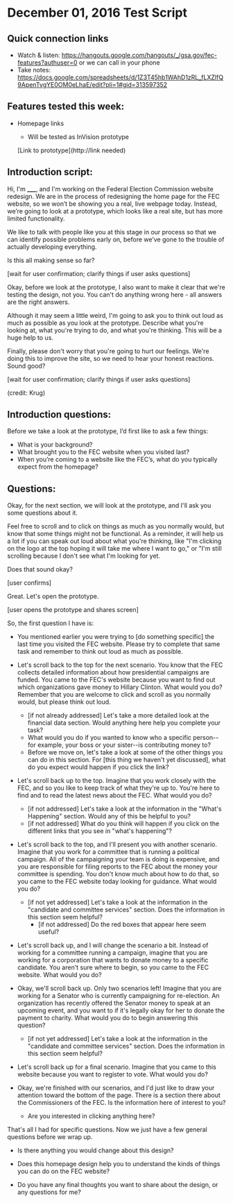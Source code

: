 # December 01, 2016 Test Script

## Quick connection links

- Watch & listen: <https://hangouts.google.com/hangouts/_/gsa.gov/fec-features?authuser=0> or we can call in your phone
- Take notes: <https://docs.google.com/spreadsheets/d/1Z3T45hb1WAhD1zRL_fLXZlfQ9ApenTvgYE0OM0eLhaE/edit?pli=1#gid=313597352>

## Features tested this week:

- Homepage links
   - Will be tested as InVision prototype

   [Link to prototype](http://link needed)

## Introduction script:

Hi, I'm **___**, and I'm working on the Federal Election Commission website redesign. We are in the process of redesigning the home page for the FEC website, so we won’t be showing you a real, live webpage today. Instead, we’re going to look at a prototype, which looks like a real site, but has more limited functionality.

We like to talk with people like you at this stage in our process so that we can identify possible problems early on, before we’ve gone to the trouble of actually developing everything.

Is this all making sense so far?

[wait for user confirmation; clarify things if user asks questions]

Okay, before we look at the prototype, I also want to make it clear that we're testing the design, not you. You can't do anything wrong here - all answers are the right answers.

Although it may seem a little weird, I'm going to ask you to think out loud as much as possible as you look at the prototype. Describe what you're looking at, what you're trying to do, and what you're thinking. This will be a huge help to us.

Finally, please don't worry that you're going to hurt our feelings. We're doing this to improve the site, so we need to hear your honest reactions. Sound good?

[wait for user confirmation; clarify things if user asks questions]

(credit: Krug)

## Introduction questions:

Before we take a look at the prototype, I’d first like to ask a few things:

- What is your background?
- What brought you to the FEC website when you visited last?
- When you’re coming to a website like the FEC’s, what do you typically expect from the homepage?

## Questions:

Okay, for the next section, we will look at the prototype, and I'll ask you some questions about it.

Feel free to scroll and to click on things as much as you normally would, but know that some things might not be functional. As a reminder, it will help us a lot if you can speak out loud about what you're thinking, like "I'm clicking on the logo at the top hoping it will take me where I want to go," or "I'm still scrolling because I don't see what I'm looking for yet.

Does that sound okay?

[user confirms]

Great. Let's open the prototype.

[user opens the prototype and shares screen]

So, the first question I have is:

- You mentioned earlier you were trying to [do something specific] the last time you visited the FEC website. Please try to complete that same task and remember to think out loud as much as possible.

- Let's scroll back to the top for the next scenario. You know that the FEC collects detailed information about how presidential campaigns are funded. You came to the FEC's website because you want to find out which organizations gave money to Hillary Clinton. What would you do? Remember that you are welcome to click and scroll as you normally would, but please think out loud.
    - [if not already addressed] Let's take a more detailed look at the financial data section. Would anything here help you complete your task?
    - What would you do if you wanted to know who a specific person--for example, your boss or your sister--is contributing money to?
    - Before we move on, let's take a look at some of the other things you can do in this section. For [this thing we haven't yet discussed], what do you expect would happen if you click the link?

- Let's scroll back up to the top. Imagine that you work closely with the FEC, and so you like to keep track of what they're up to. You're here to find and to read the latest news about the FEC. What would you do?
    - [if not addressed] Let's take a look at the information in the "What's Happening" section. Would any of this be helpful to you?
    - [if not addressed] What do you think will happen if you click on the different links that you see in "what's happening"?

- Let's scroll back to the top, and I'll present you with another scenario. Imagine that you work for a committee that is running a political campaign. All of the campaigning your team is doing is expensive, and you are responsible for filing reports to the FEC about the money your committee is spending. You don't know much about how to do that, so you came to the FEC website today looking for guidance. What would you do?
    - [if not yet addressed] Let's take a look at the information in the "candidate and committee services" section. Does the information in this section seem helpful?
        - [if not addressed] Do the red boxes that appear here seem useful?

- Let's scroll back up, and I will change the scenario a bit. Instead of working for a committee running a campaign, imagine that you are working for a corporation that wants to donate money to a specific candidate. You aren't sure where to begin, so you came to the FEC website. What would you do?

- Okay, we'll scroll back up. Only two scenarios left! Imagine that you are working for a Senator who is currently campaigning for re-election. An organization has recently offered the Senator money to speak at an upcoming event, and you want to if it's legally okay for her to donate the payment to charity. What would you do to begin answering this question?
    - [if not yet addressed] Let's take a look at the information in the "candidate and committee services" section. Does the information in this section seem helpful?

- Let's scroll back up for a final scenario. Imagine that you came to this website because you want to register to vote. What would you do?

- Okay, we're finished with our scenarios, and I'd just like to draw your attention toward the bottom of the page. There is a section there about the Commissioners of the FEC. Is the information here of interest to you?
    - Are you interested in clicking anything here?

That's all I had for specific questions. Now we just have a few general questions before we wrap up.

- Is there anything you would change about this design?

- Does this homepage design help you to understand the kinds of things you can do on the FEC website?

- Do you have any final thoughts you want to share about the design, or any questions for me?
